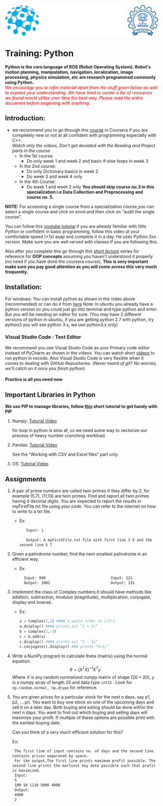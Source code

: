 <p>
<img align="left" src="assets/UMIC.png" alt="UMIC logo" style="height: 100px; width:400px;">
<img align="right" src="assets/IITB-logo.png"alt="UMIC logo" style="height: 100px; width:100px;"/>
</p>

<br>
<br>
<br>
<br>
<br>
<br>

# **Training: Python**

**Python is the core language of ROS (Robot Operating System). Robot's motion planning,
manipulation, navigation, localization, image processing, physics simulation, etc are research
programmed commonly using Python.**
<br>
<span style="color:red">
*We encourage you to refer material apart from the stuff given below as well to expand
your understanding. We have tried to curate a list of resources we found would utilize
your time the best way.
Please read the entire document before beginning with anything.*
</span>

## **Introduction:**
* we recommend you to go through this [course](https://www.coursera.org/specializations/python-3-programming#courses) in Coursera if you are completely new or not at all
confident with programming especially with C++. \
*Watch only the videos, Don’t get deviated with the Reading and Project parts in the course*
  * In the 1st course:
    * Do only week 1 and week 2 and basic if-else loops in week 3
  * In the 2nd course:
    * Do only Dictionary basics in week 2
    * Do week 3 and week 4 only
  * In the 4th Course:
    * Do week 1 and week 2 only
**You should skip course no.3 in this specialization i.e Data Collection and Preprocessing
and course no. 5.** 

**NOTE:** For accessing a single course from a specialization course,you can select a single course
and click on enrol and then click on “audit the single course”. 

You can follow this [youtube tutorial](https://www.youtube.com/watch?v=_uQrJ0TkZlc) if you are
already familiar with little Python or confident in basic programming, follow this video at your comfortable speed (>1x) asap and complete it in a day. He uses Python 3xx version. Make sure you are well versed with classes if you are following this. 

Also after you complete this go through this [short lecture](https://www.youtube.com/watch?v=ZDa-Z5JzLYM&list=PL-osiE80TeTsqhIuOqKhwlXsIBIdSeYtc) series for reference for **OOP concepts** assuming you haven't understood it properly (no need if you have done the coursera course), **This is very important make sure you pay good attention as you will come across this very much
frequently.**

## Installation:

For windows: You can install python as shown in the video above (recommended) or can do it from [here](https://www.python.org/downloads/windows/)
Note: In ubuntu you already have a python version so you could just go into terminal and type python and enter. But you will be needing an editor for sure. (You may have 2 different versions of python in ubuntu, if you are getting python 2.7 with python, try python3 you will see python 3.x, we use python3.x only)

### Visual Studio Code : Text Editor
We recommend you use Visual Studio Code as your Primary code editor instead of PyCharm as
shown in the videos. You can watch short [videos](https://www.youtube.com/watch?v=h0HbFnb8bC8&ab_channel=CodingGeek) to run python in
vscode. Also Visual Studio Code is very flexible when it comes to dealing with GitHub
Repositories. (*Never heard of git? No worries, we’ll catch on it once you finish python*)

#### Practice is all you need now

## Important Libraries in Python
**We use PIP to manage libraries, follow [this](https://www.w3schools.com/python/python_pip.asp) short tutorial to get handy with PIP**

1. Numpy: [Tutorial Video](https://youtu.be/GB9ByFAIAH4)

   for loop in python is slow af, so we need some way to vectorize our process of heavy number crunching workload.

2. Pandas: [Tutorial Video](https://youtu.be/vmEHCJofslg)

    See the “Working with CSV and Excel files” part only

3. OS: [Tutorial Video](https://www.youtube.com/watch?v=tJxcKyFMTGo)


## Assignments
1. A pair of prime numbers are called twin primes if they differ by 2, for example (5,7), (11,13) are twin primes. Find and report all twin primes having d decimal digits. You are expected to report the results in myFirstFile.txt file using your code. You can refer to the internet on how to write to a txt file.

   * Ex:

            Input: 1

            Output: A myFirstFile.txt file with first line 3 5 and the second line 5 7

2. Given a palindrome number, find the next smallest palindrome in an efficient way.
    * Ex:
  
            Input: 999                              Input: 121
            Output: 1001                            Output: 131

3. Implement the class of Complex numbers,It should have methods like addition, subtraction, modulus (magnitude), multiplication, conjugate, display and inverse.

   * Ex:
  
        ```python
        a = Complex(1,2) #### a would refer to 1+2*i
        a.display() #### prints out “1 + 2i”
        b = Complex(2,-3)
        c = b.add(a)
        c.display() #### prints out “3 - 1i”
        c.conjugate().display() ### prints “3+1i” 
        ```

4. Write a NumPy program to calculate theta (matrix) using the normal equation.
   $$\theta = (X^TX)^{-1}X^Ty$$
    Where $X$ is any random normalized numpy matrix of shape $(20 \times 20)$, $y$ is a numpy array of length 20 and data type ```int32``` . Look for  ```np.random.normal, np.dtype``` for reference.

5. You are given prices for a particular stock for the next n days, say p1, p2, ....pn. You want to buy one stock on one of the upcoming days and sell it on a later day. Both buying and selling should be done within the next n days. You want to find out which buying and selling days will maximize your profit. If multiple of these options are possible print with the earliest buying date.
   
    Can you think of a very much efficient solution for this?

    Ex:

        The first line of input contains no. of days and the second line contains prices separated by space.
        For the output,The first line prints maximum profit possible. The second line prints the earliest buy date possible such that profit is maximised.
        Input:
        5
        100 10 1110 5000 4000
        Output:
        4990
        2
